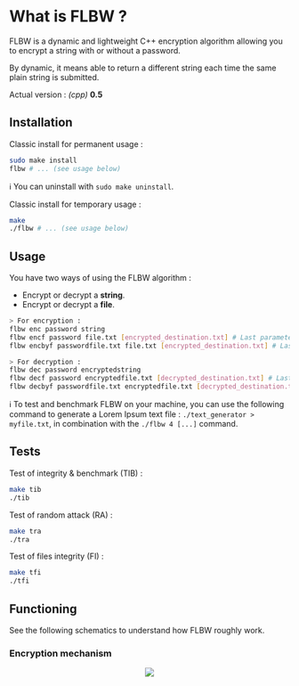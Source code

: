 # What is FLBW ?

FLBW is a dynamic and lightweight C++ encryption algorithm allowing you to encrypt a string with or without a password.

By dynamic, it means able to return a different string each time the same plain string is submitted.

Actual version : _(cpp)_ __0.5__

## Installation

Classic install for permanent usage :
```bash
sudo make install
flbw # ... (see usage below)
```

:information_source: You can uninstall with `sudo make uninstall`.

Classic install for temporary usage :
```bash
make
./flbw # ... (see usage below)
```

## Usage

You have two ways of using the FLBW algorithm :
- Encrypt or decrypt a __string__.
- Encrypt or decrypt a __file__.


```bash
> For encryption :
flbw enc password string
flbw encf password file.txt [encrypted_destination.txt] # Last parameter is optional, the result will be printed if not specified.
flbw encbyf passwordfile.txt file.txt [encrypted_destination.txt] # Last parameter is optional, the result will be printed if not specified.

> For decryption :
flbw dec password encryptedstring
flbw decf password encryptedfile.txt [decrypted_destination.txt] # Last parameter is optional, the result will be printed if not specified.
flbw decbyf passwordfile.txt encryptedfile.txt [decrypted_destination.txt] # Last parameter is optional, the result will be printed if not specified.
```

:information_source: To test and benchmark FLBW on your machine, you can use the following command to generate a Lorem Ipsum text file : `./text_generator > myfile.txt`, in combination with the `./flbw 4 [...]` command.

## Tests


Test of integrity & benchmark (TIB) :
```bash
make tib 
./tib
```

Test of random attack (RA) :
```bash
make tra
./tra
```

Test of files integrity (FI) :
```bash
make tfi
./tfi
```

## Functioning

See the following schematics to understand how FLBW roughly work.

### Encryption mechanism

<p align="center">
    <img src="https://i.imgur.com/mUTqn5p.png"/>
</p>